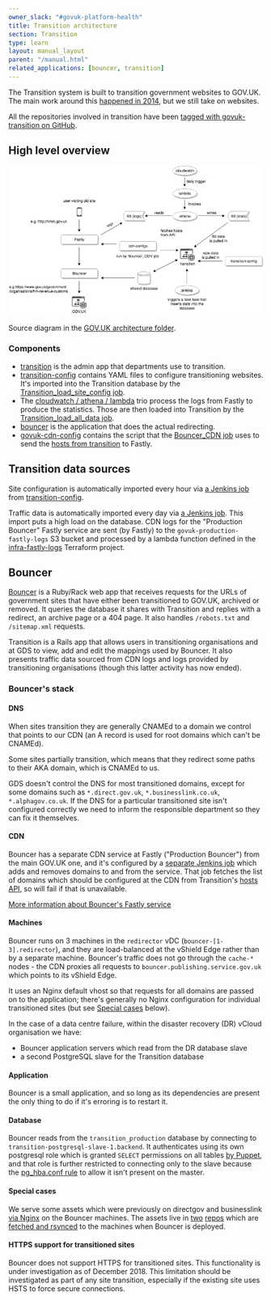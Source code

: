 ```yaml
---
owner_slack: "#govuk-platform-health"
title: Transition architecture
section: Transition
type: learn
layout: manual_layout
parent: "/manual.html"
related_applications: [bouncer, transition]
---
```


The Transition system is built to transition government websites to GOV.UK. The
main work around this [happened in 2014][blog], but we still take on websites.

All the repositories involved in transition have been [tagged with govuk-transition
on GitHub][repos].

[blog]: https://insidegovuk.blog.gov.uk/2014/12/19/300-websites-to-just-1-in-15-months
[repos]: https://github.com/search?q=topic%3Agovuk-transition+org%3Aalphagov

## High level overview

![Overview of the elements involved in transition](images/transition-architecture.png)

Source diagram in the [GOV.UK architecture folder][arch-folder].

[arch-folder]: https://drive.google.com/drive/folders/0B7zRJZy-BNyUS2lMMzJHLUpYM00

### Components

- [transition][] is the admin app that departments use to transition.
- [transition-config][] contains YAML files to configure transitioning
  websites. It's imported into the Transition database by the
  [Transition_load_site_config job][config-import].
- The [cloudwatch / athena / lambda][infra-fastly-logs] trio process the logs
  from Fastly to produce the statistics. Those are then loaded into Transition
  by the [Transition_load_all_data job][stats-import].
- [bouncer][] is the application that does the actual redirecting.
- [govuk-cdn-config][] contains the script that the [Bouncer_CDN job][] uses
  to send the [hosts from transition][] to Fastly.

## Transition data sources

Site configuration is automatically imported every hour via
[a Jenkins job][config-import] from [transition-config][].

Traffic data is automatically imported every day via [a Jenkins
job][stats-import].  This import puts a high load on the database. CDN logs
for the "Production Bouncer" Fastly service are sent (by Fastly) to the
`govuk-production-fastly-logs` S3 bucket and processed by a lambda function
defined in the [infra-fastly-logs][] Terraform project.

[transition]: /apps/transition.html
[config-import]: https://deploy.blue.production.govuk.digital/job/Transition_load_site_config
[transition-config]: https://github.com/alphagov/transition-config
[stats-import]: https://deploy.blue.production.govuk.digital/job/Transition_load_all_data/
[infra-fastly-logs]: https://github.com/alphagov/govuk-aws/tree/master/terraform/projects/infra-fastly-logs

## Bouncer

[Bouncer][] is a Ruby/Rack web app that receives requests for the URLs of government
sites that have either been transitioned to GOV.UK, archived or removed. It queries
the database it shares with Transition and replies with a redirect, an archive page
or a 404 page. It also handles `/robots.txt` and `/sitemap.xml` requests.

Transition is a Rails app that allows users in transitioning organisations and
at GDS to view, add and edit the mappings used by Bouncer. It also presents
traffic data sourced from CDN logs and logs provided by transitioning organisations
(though this latter activity has now ended).

### Bouncer's stack

#### DNS

When sites transition they are generally CNAMEd to a domain we control that
points to our CDN (an A record is used for root domains which can't be CNAMEd).

Some sites partially transition, which means that they redirect some paths to
their AKA domain, which is CNAMEd to us.

GDS doesn't control the DNS for most transitioned domains, except for some domains such as
`*.direct.gov.uk`, `*.businesslink.co.uk`, `*.alphagov.co.uk`. If the DNS
for a particular transitioned site isn't configured correctly we need to inform
the responsible department so they can fix it themselves.

#### CDN

Bouncer has a separate CDN service at Fastly ("Production Bouncer") from the
main GOV.UK one, and it's configured by a
[separate Jenkins job](/manual/cdn.html#bouncer39s-fastly-service)
which adds and removes domains to and from the service.
That job fetches the list of domains which should be configured at the CDN from
Transition's [hosts API](https://transition.publishing.service.gov.uk/hosts), so
will fail if that is unavailable.

[More information about Bouncer's Fastly service](/manual/cdn.html#bouncer39s-fastly-service)

#### Machines

Bouncer runs on 3 machines in the `redirector` vDC (`bouncer-[1-3].redirector`),
and they are load-balanced at the vShield Edge rather than by a separate machine.
Bouncer's traffic does not go through the `cache-*` nodes - the CDN proxies all
requests to `bouncer.publishing.service.gov.uk` which points to its vShield Edge.

It uses an Nginx default vhost so that requests for all domains are passed on to
the application; there's generally no Nginx configuration for individual
transitioned sites (but see [Special cases](#special-cases) below).

In the case of a data centre failure, within the disaster recovery (DR) vCloud organisation we have:

- Bouncer application servers which read from the DR database slave
- a second PostgreSQL slave for the Transition database

#### Application

Bouncer is a small application, and so long as its dependencies are present the
only thing to do if it's erroring is to restart it.

#### Database

Bouncer reads from the `transition_production` database by connecting to
`transition-postgresql-slave-1.backend`. It authenticates using its own
postgresql role which is granted `SELECT` permissions on all tables
[by Puppet](https://github.com/alphagov/govuk-puppet/blob/master/modules/govuk/manifests/apps/bouncer/postgresql_role.pp#L21-L33),
and that role is further restricted to connecting only to the slave because the
[pg_hba.conf rule](https://github.com/alphagov/govuk-puppet/blob/master/modules/govuk/manifests/node/s_transition_postgresql_slave.pp#L24-L30)
to allow it isn't present on the master.

#### Special cases

We serve some assets which were previously on directgov and businesslink
[via Nginx](https://github.com/alphagov/govuk-puppet/blob/master/modules/govuk/manifests/apps/bouncer.pp#L56-L146)
on the Bouncer machines. The assets live in [two](https://github.com/alphagov/assets-directgov)
[repos](https://github.com/alphagov/assets-businesslink) which are [fetched and
rsynced](https://github.com/alphagov/govuk-app-deployment/blob/master/bouncer/config/deploy.rb#L16-L41)
to the machines when Bouncer is deployed.

#### HTTPS support for transitioned sites

Bouncer does not support HTTPS for transitioned sites. This functionality is under
investigation as of December 2018. This limitation should be investigated as part
of any site transition, especially if the existing site uses HSTS to force secure
connections.

[Bouncer]: /apps/bouncer.html
[govuk-cdn-config]: https://github.com/alphagov/govuk-cdn-config
[Bouncer_CDN job]: https://deploy.blue.production.govuk.digital/job/Bouncer_CDN/
[hosts from transition]: https://transition.publishing.service.gov.uk/hosts.json
